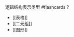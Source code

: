 逻辑结构表示类型 #flashcards
?
- [[表格]]
- [[二元组]]
- [[图形]]
<!--ID: 1706082206660-->

<!--SR:!2024-01-25,2,230-->
